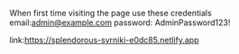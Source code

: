 When first time visiting the page use these credentials 
email:admin@example.com
password: AdminPassword123!

link:https://splendorous-syrniki-e0dc85.netlify.app
